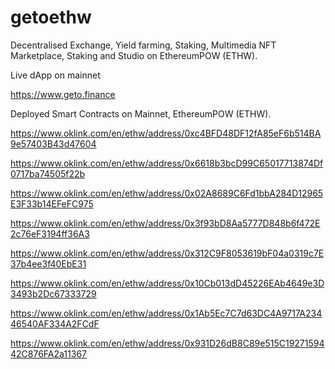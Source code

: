 # getoethw
Decentralised Exchange, Yield farming, Staking, Multimedia NFT Marketplace, Staking and Studio on EthereumPOW (ETHW).

Live dApp on mainnet 

https://www.geto.finance

Deployed Smart Contracts on Mainnet, EthereumPOW (ETHW). 


https://www.oklink.com/en/ethw/address/0xc4BFD48DF12fA85eF6b514BA9e57403B43d47604

https://www.oklink.com/en/ethw/address/0x6618b3bcD99C65017713874Df0717ba74505f22b

https://www.oklink.com/en/ethw/address/0x02A8689C6Fd1bbA284D12965E3F33b14EFeFC975

https://www.oklink.com/en/ethw/address/0x3f93bD8Aa5777D848b6f472E2c76eF3194ff36A3

https://www.oklink.com/en/ethw/address/0x312C9F8053619bF04a0319c7E37b4ee3f40EbE31

https://www.oklink.com/en/ethw/address/0x10Cb013dD45226EAb4649e3D3493b2Dc67333729

https://www.oklink.com/en/ethw/address/0x1Ab5Ec7C7d63DC4A9717A23446540AF334A2FCdF

https://www.oklink.com/en/ethw/address/0x931D26dB8C89e515C1927159442C876FA2a11367


